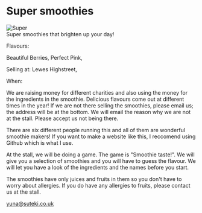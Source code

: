 # Super smoothies
![Super](/supersmoothies/super.jpg)<BR/>
Super smoothies that brighten up your day!


Flavours:

Beautiful Berries, Perfect Pink,                            

Selling at:
Lewes Highstreet,

When:


We are raising money for different charities and also using the money for the ingredients in the smoothie. Delicious flavours come out at different times in the year! If we are not there selling the smoothies, please email us; the address will be at the bottom. We will email the reason why we are not at the stall. Please accept us not being there.

There are six different people running this and all of them are wonderful smoothie makers! If you want to make a website like this, I reccomend using Github which is what I use. 

At the stall, we will be doing a game. The game is "Smoothie taste!". We will give you a selection of smoothies and you will have to guess the flavour. We will let you have a look of the ingredients and the names before you start.


The smoothies have only juices and fruits in them so you don't have to worry about allergies. If you do have any allergies to fruits, please contact us at the stall.

yuna@suteki.co.uk
